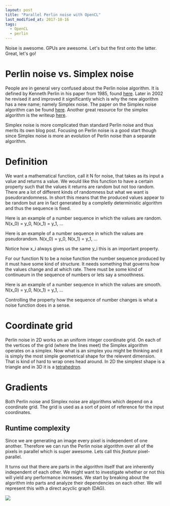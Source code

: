 ```yaml
---
layout: post
title: "Parallel Perlin noise with OpenCL"
last_modified_at: 2017-10-16
tags:
  - OpenCL
  - perlin
---
```


Noise is awesome. GPUs are awesome. Let's but the first onto the latter. Great, let's go!

# Perlin noise vs. Simplex noise
People are in general very confused about the Perlin noise algorithm. It is defined by Kenneth Perlin in his paper
from 1985, found [here](https://patents.google.com/patent/US6867776B2/en). Later in 2002 he revised it and improved it significantly which is why the new algorithm has a  new name; namely Simplex noise. The paper on the Simplex noise algorithm can be found [here](https://www.csee.umbc.edu/~olano/s2002c36/ch02.pdf). Another great resource for the simplex algorithm is the writeup [here](http://staffwww.itn.liu.se/~stegu/simplexnoise/simplexnoise.pdf).

Simplex noise is more complicated than standard Perlin noise and thus merits its own blog post. Focusing on Perlin noise is a good start though since Simplex noise is more an evolution of Perlin noise than a separate algorithm.

# Definition
We want a mathematical function, call it N for noise, that takes as its input a value and returns a value. We would like this function to have a certain property such that the values it returns are random but not too random. There are a lot of different kinds of randomness but what we want is pseudorandomness. In short this means that the produced values appear to be random but are in fact generated by a completly deterministic algorithm and thus the sequence is fixed. 

Here is an example of a number sequence in which the values are random.
N(x_0) = y_0, N(x_1) = y_1, ...

Here is an example of a number sequence in which the values are pseudorandom.
N(x_0) = y_0, N(x_1) = y_1, ...

Notice how x_i always gives us the same y_i this is an important property.

For our function N to be a noise function the number sequence produced by it must have some kind of structure. It needs something that governs how the values change and at which rate. There must be some kind of continueum in the sequence of numbers or lets say a smoothness. 

Here is an example of a number sequence in which the values are smooth. 
N(x_0) = y_0, N(x_1) = y_1, ...

Controlling the property how the sequence of number changes is what a noise function does in a sense. 

# Coordinate grid
Perlin noise in 2D works on an uniform integer coordinate grid. On each of the vertices of the grid (where the lines meet) the Simplex algorithm operates on a simplex. Now what is an simplex you might be thinking and it is simply the most simple geometrical shape for the relevent dimension. That is kind of hard to wrap ones head around. In 2D the simplest shape is a triangle and in 3D it is a [tetrahedron](https://en.wikipedia.org/wiki/Tetrahedron). 

# Gradients
Both Perlin noise and Simplex noise are algorithms which depend on a coordinate grid. The grid is used as a sort of
point of reference for the input coordinates.   

## Runtime complexity
Since we are generating an image every pixel is independent of one another. Therefore we can run the Perlin noise 
algorithm over all of the pixels in parallel which is super awesome. Lets call this _feature_ pixel-parallel.

It turns out that there are parts in the algorithm itself that are inherently independent of each other. We might
want to investigate whether or not this will yield any performance increases. We start by breaking about the 
algorithm into parts and analyze their dependencies on each other. We will represent this with a direct acyclic graph (DAG).

<img style="float: center;" src="
https://g.gravizo.com/svg?
 digraph G {
   main -> parse -> execute;
   main -> init;
   main -> cleanup;
   execute -> make_string;
   execute -> printf
   init -> make_string;
   main -> printf;
   execute -> compare;
 }
"/>